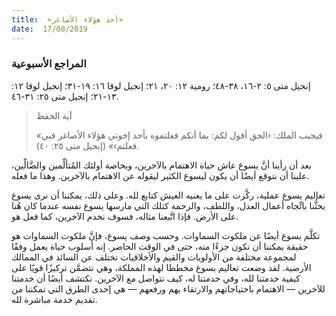 ```yaml
---
title:  «أحد هؤلاء الأصاغر»
date:  17/08/2019
---
```


### المراجع الأسبوعية
إنجيل متى ٥: ٢-١٦، ٣٨-٤٨؛ رومية ١٢: ٢٠، ٢١؛ إنجيل لوقا ١٦: ١٩-٣١؛ إنجيل لوقا ١٢: ١٣-٢١؛ إنجيل متى ٢٥: ٣١-٤٦.

> <p>آية الحفظ</p>
> «فيجيب الملك: ‹الحق أقول لكم: بما أنكم فعلتموه بأحد إخوتي هؤلاء الأصاغر فبي فعلتم›» (إنجيل متى ٢٥: ٤٠).

بعد أن رأينا أنَّ يسوع عاش حياة الاهتمام بالآخرين، وبخاصة أولئك المُتألِّمين والضَّالِّين، علينا أن نتوقع أيضًا أن يكون ليسوع الكثير ليقوله عن الاهتمام بالآخرين. وهذا ما فعله.

تعاليم يسوع عملية، ركَّزت على ما يعنيه العيش كتابع لله. وعلى ذلك، يمكننا أن نرى يسوع يحثُّنا باتِّجاه أعمال العدل، واللطف، والرحمة كتلك التي مارسها يسوع نفسه عندما كان هُنا على الأرض. فإذا اتَّبعنا مثاله، فسوف نخدم الآخرين، كما فعل هو.

تكلَّم يسوع أيضًا عن ملكوت السماوات. وحسب وصف يسوع، فإنَّ ملكوت السماوات هو حقيقة يمكننا أن نكون جزءًا منه، حتى في الوقت الحاضر. إنه أسلوب حياة يعمل وفقًا لمجموعة مختلفة من الأولويات والقيم والأخلاقيات تختلف عن السائد في الممالك الأرضية. لقد وضعت تعاليم يسوع مخططا لهذه المملكة، وهي تتضمَّن تركيزًا قويًا على كيفية خدمتنا لله، وفي خدمتنا له، كيف نتواصل مع الآخرين. نكتشف أيضًا أن خدمتنا للآخرين — الاهتمام باحتياجاتهم والارتقاء بهم ورفعهم — هي إحدى الطرق التي تمكننا من تقديم خدمة مباشرة لله.